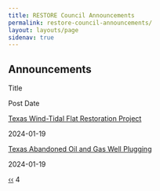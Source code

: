 ```yaml
---
title: RESTORE Council Announcements
permalink: restore-council-announcements/
layout: layouts/page
sidenav: true
---
```


## Announcements

Title

Post Date

[Texas Wind-Tidal Flat Restoration Project](/release/2024/01/19/texas-wind-tidal-flat-restoration-project)

2024-01-19

[Texas Abandoned Oil and Gas Well Plugging](/release/2024/01/19/texas-abandoned-oil-and-gas-well-plugging)

2024-01-19

[‹‹](/restore-council-announcements?page=2 "Go to previous page")
4

